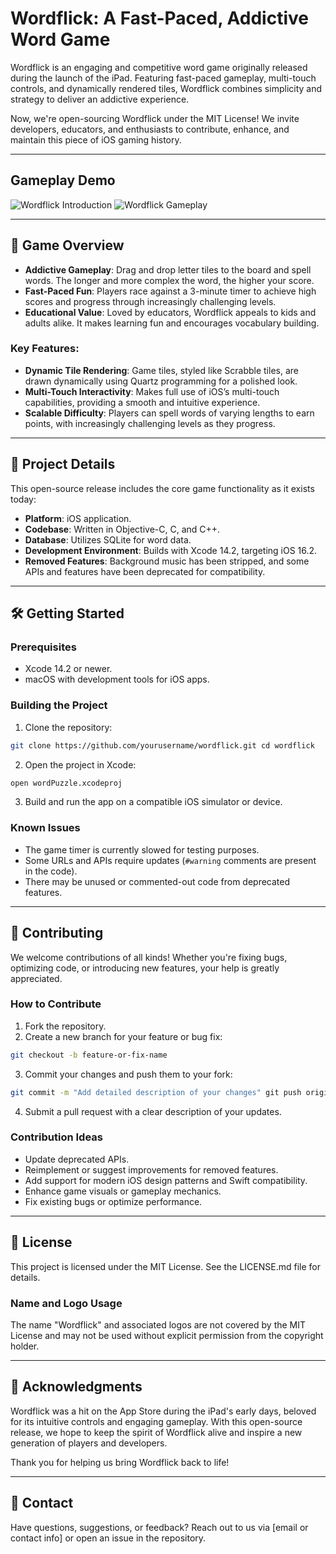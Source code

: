 # Wordflick: A Fast-Paced, Addictive Word Game

Wordflick is an engaging and competitive word game originally released during the launch of the iPad. Featuring fast-paced gameplay, multi-touch controls, and dynamically rendered tiles, Wordflick combines simplicity and strategy to deliver an addictive experience.

Now, we're open-sourcing Wordflick under the MIT License! We invite developers, educators, and enthusiasts to contribute, enhance, and maintain this piece of iOS gaming history.

---

## Gameplay Demo
![Wordflick Introduction](assets/screenshot-sim.png|240)
![Wordflick Gameplay](assets/foutput_320.gif)

---

## 🚀 Game Overview

- **Addictive Gameplay**: Drag and drop letter tiles to the board and spell words. The longer and more complex the word, the higher your score.
- **Fast-Paced Fun**: Players race against a 3-minute timer to achieve high scores and progress through increasingly challenging levels.
- **Educational Value**: Loved by educators, Wordflick appeals to kids and adults alike. It makes learning fun and encourages vocabulary building.

### Key Features:

- **Dynamic Tile Rendering**: Game tiles, styled like Scrabble tiles, are drawn dynamically using Quartz programming for a polished look.
- **Multi-Touch Interactivity**: Makes full use of iOS’s multi-touch capabilities, providing a smooth and intuitive experience.
- **Scalable Difficulty**: Players can spell words of varying lengths to earn points, with increasingly challenging levels as they progress.

---

## 📂 Project Details

This open-source release includes the core game functionality as it exists today:

- **Platform**: iOS application.
- **Codebase**: Written in Objective-C, C, and C++.
- **Database**: Utilizes SQLite for word data.
- **Development Environment**: Builds with Xcode 14.2, targeting iOS 16.2.
- **Removed Features**: Background music has been stripped, and some APIs and features have been deprecated for compatibility.

---

## 🛠️ Getting Started

### Prerequisites

- Xcode 14.2 or newer.
- macOS with development tools for iOS apps.

### Building the Project

1. Clone the repository:

```bash
git clone https://github.com/yourusername/wordflick.git cd wordflick
```

2. Open the project in Xcode:

```bash
open wordPuzzle.xcodeproj
```
 
3. Build and run the app on a compatible iOS simulator or device.

### Known Issues

- The game timer is currently slowed for testing purposes.
- Some URLs and APIs require updates (`#warning` comments are present in the code).
- There may be unused or commented-out code from deprecated features.

---

## 🤝 Contributing

We welcome contributions of all kinds! Whether you're fixing bugs, optimizing code, or introducing new features, your help is greatly appreciated.

### How to Contribute

1. Fork the repository.
2. Create a new branch for your feature or bug fix:

```bash
git checkout -b feature-or-fix-name
```

3. Commit your changes and push them to your fork:

```bash
git commit -m "Add detailed description of your changes" git push origin feature-or-fix-name
```

4. Submit a pull request with a clear description of your updates.

### Contribution Ideas

- Update deprecated APIs.
- Reimplement or suggest improvements for removed features.
- Add support for modern iOS design patterns and Swift compatibility.
- Enhance game visuals or gameplay mechanics.
- Fix existing bugs or optimize performance.

---

## 📖 License

This project is licensed under the MIT License. See the LICENSE.md file for details.

### Name and Logo Usage

The name "Wordflick" and associated logos are not covered by the MIT License and may not be used without explicit permission from the copyright holder.

---

## 🙌 Acknowledgments

Wordflick was a hit on the App Store during the iPad's early days, beloved for its intuitive controls and engaging gameplay. With this open-source release, we hope to keep the spirit of Wordflick alive and inspire a new generation of players and developers.

Thank you for helping us bring Wordflick back to life!

---

## 📧 Contact

Have questions, suggestions, or feedback? Reach out to us via [email or contact info] or open an issue in the repository.
